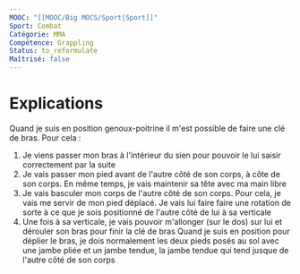 ```yaml
---
MOOC: "[[MOOC/Big MOCS/Sport|Sport]]"
Sport: Combat
Catégorie: MMA
Compétence: Grappling
Status: to_reformulate
Maîtrisé: false
---
```

# Explications

Quand je suis en position genoux-poitrine il m'est possible de faire une clé de bras. Pour cela :
1. Je viens passer mon bras à l'intérieur du sien pour pouvoir le lui saisir correctement par la suite
2. Je vais passer mon pied avant de l'autre côté de son corps, à côte de son corps. En même temps, je vais maintenir sa tête avec ma main libre
3. Je vais basculer mon corps de l'autre côté de son corps. Pour cela, je vais me servir de mon pied déplacé. Je vais lui faire faire une rotation de sorte à ce que je sois positionné de l'autre côté de lui  à sa verticale
4. Une fois à sa verticale, je vais pouvoir m'allonger (sur le dos) sur lui et dérouler son bras pour finir la clé de bras
Quand je suis en position pour déplier le bras, je dois normalement les deux pieds posés au sol avec une jambe pliée et un jambe tendue, la jambe tendue qui tend jusque de l'autre côté de son corps